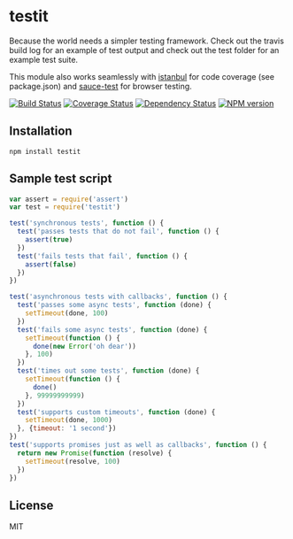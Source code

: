 # testit

Because the world needs a simpler testing framework.  Check out the travis build log for an example of test output and check out the test folder for an example test suite.

This module also works seamlessly with [istanbul](https://github.com/gotwarlost/istanbul) for code coverage (see package.json) and [sauce-test](https://github.com/ForbesLindesay/sauce-test) for browser testing.

[![Build Status](https://img.shields.io/travis/ForbesLindesay/testit/master.svg)](https://travis-ci.org/ForbesLindesay/testit)
[![Coverage Status](https://img.shields.io/coveralls/ForbesLindesay/testit/master.svg?style=flat)](https://coveralls.io/r/ForbesLindesay/testit?branch=master)
[![Dependency Status](https://img.shields.io/gemnasium/ForbesLindesay/testit.svg)](https://gemnasium.com/ForbesLindesay/testit)
[![NPM version](https://img.shields.io/npm/v/testit.svg)](http://badge.fury.io/js/testit)

## Installation

    npm install testit

## Sample test script

```javascript
var assert = require('assert')
var test = require('testit')

test('synchronous tests', function () {
  test('passes tests that do not fail', function () {
    assert(true)
  })
  test('fails tests that fail', function () {
    assert(false)
  })
})

test('asynchronous tests with callbacks', function () {
  test('passes some async tests', function (done) {
    setTimeout(done, 100)
  })
  test('fails some async tests', function (done) {
    setTimeout(function () {
      done(new Error('oh dear'))
    }, 100)
  })
  test('times out some tests', function (done) {
    setTimeout(function () {
      done()
    }, 99999999999)
  })
  test('supports custom timeouts', function (done) {
    setTimeout(done, 1000)
  }, {timeout: '1 second'})
})
test('supports promises just as well as callbacks', function () {
  return new Promise(function (resolve) {
    setTimeout(resolve, 100)
  })
})
```

## License

  MIT
